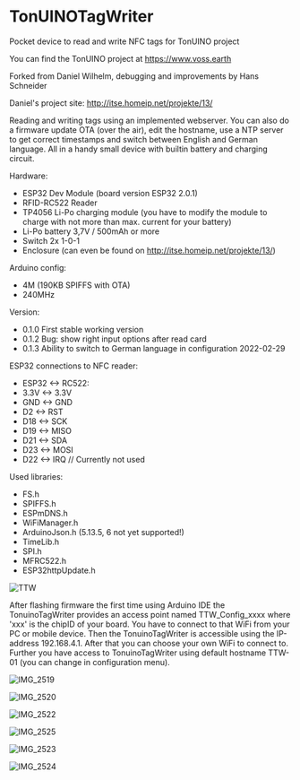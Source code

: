 # TonUINOTagWriter

Pocket device to read and write NFC tags for TonUINO project

You can find the TonUINO project at https://www.voss.earth

Forked from Daniel Wilhelm, debugging and improvements by Hans Schneider

Daniel's project site: http://itse.homeip.net/projekte/13/

Reading and writing tags using an implemented webserver. You can also do a firmware update OTA (over the air), edit the hostname, use a NTP server to get correct timestamps and switch between English and German language. All in a handy small device with builtin battery and charging circuit.

Hardware:
- ESP32 Dev Module (board version ESP32 2.0.1)
- RFID-RC522 Reader
- TP4056 Li-Po charging module (you have to modify the module to charge with not more than max. current for your battery)
- Li-Po battery 3,7V / 500mAh or more
- Switch 2x 1-0-1
- Enclosure (can even be found on http://itse.homeip.net/projekte/13/)

Arduino config:
- 4M (190KB SPIFFS with OTA)
- 240MHz

Version:
- 0.1.0 First stable working version
- 0.1.2 Bug: show right input options after read card
- 0.1.3 Ability to switch to German language in configuration 2022-02-29

ESP32 connections to NFC reader:
- ESP32 <->  RC522:
- 3.3V  <->  3.3V
- GND   <->  GND
- D2    <->  RST
- D18   <->  SCK
- D19   <->  MISO
- D21   <->  SDA
- D23   <->  MOSI
- D22   <->  IRQ // Currently not used

Used libraries:
- FS.h
- SPIFFS.h
- ESPmDNS.h
- WiFiManager.h
- ArduinoJson.h (5.13.5, 6 not yet supported!)
- TimeLib.h
- SPI.h
- MFRC522.h
- ESP32httpUpdate.h



![TTW](https://user-images.githubusercontent.com/6528455/197866958-0fe1d69b-212d-4710-95c0-6898d25316dc.jpg)



After flashing firmware the first time using Arduino IDE the TonuinoTagWriter provides an access point named TTW_Config_xxxx where 'xxx' is the chipID of your board. You have to connect to that WiFi from your PC or mobile device. Then the TonuinoTagWriter is accessible using the IP-address 192.168.4.1. After that you can choose your own WiFi to connect to. Further you have access to TonuinoTagWriter using default hostname TTW-01 (you can change in configuration menu).


![IMG_2519](https://user-images.githubusercontent.com/6528455/197995794-340e663b-5043-4cc1-8fc7-312d7a458a4a.JPG)

![IMG_2520](https://user-images.githubusercontent.com/6528455/197995880-a14bb28e-01db-4cc0-a66e-723ca754ed19.JPG)

![IMG_2522](https://user-images.githubusercontent.com/6528455/197995983-5aec97e3-a39a-4459-9349-ef4cb79cd47a.JPG)

![IMG_2525](https://user-images.githubusercontent.com/6528455/197996077-55ff53b9-7bb1-4147-bc16-e94fd8c270cd.JPG)

![IMG_2523](https://user-images.githubusercontent.com/6528455/197996168-538c36b9-d9b7-47e0-87dd-239a7a970c85.JPG)

![IMG_2524](https://user-images.githubusercontent.com/6528455/197996297-4f98bebc-fe15-499a-8730-251126b0a820.JPG)


